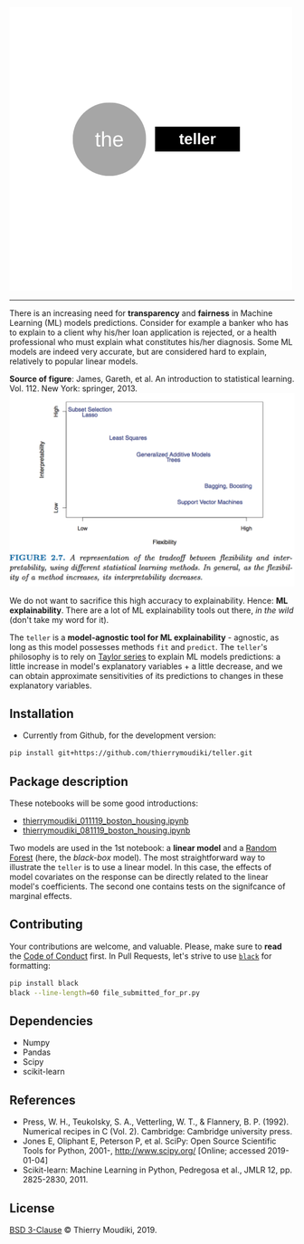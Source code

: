![teller logo](the-teller.png)

<hr>  

There is an increasing need for __transparency__ and __fairness__ in Machine Learning (ML) models  predictions. Consider for example a banker who has to explain to a client why his/her loan application is rejected, or a health professional who must explain what constitutes his/her diagnosis. Some ML models are indeed very accurate, but are considered  hard to explain, relatively to popular linear models. 


__Source of figure__: James, Gareth, et al. An introduction to statistical learning. Vol. 112. New York: springer, 2013.
![Source: James, Gareth, et al. An introduction to statistical learning. Vol. 112. New York: springer, 2013.](image1.png)

We do not want to sacrifice this high accuracy to explainability.  Hence: __ML explainability__. There are a lot of ML explainability tools out there, _in the wild_ (don't take my word for it).

The `teller` is a __model-agnostic tool for ML explainability__ - agnostic, as long as  this model possesses methods `fit` and `predict`. The `teller`'s philosophy is to rely on [Taylor series](https://en.wikipedia.org/wiki/Taylor_series) to explain ML models predictions: a little increase in model's explanatory variables + a little decrease, and we can obtain approximate sensitivities of its predictions to changes in these explanatory variables. 

## Installation 

- Currently from Github, for the development version: 

```bash
pip install git+https://github.com/thierrymoudiki/teller.git
```

## Package description

These notebooks will be some good introductions:

- [thierrymoudiki_011119_boston_housing.ipynb](/teller/demo/thierrymoudiki_011119_boston_housing.ipynb)
- [thierrymoudiki_081119_boston_housing.ipynb](/teller/demo/thierrymoudiki_081119_boston_housing.ipynb)

Two models are used in the 1st notebook: a __linear model__ and a [Random Forest](https://en.wikipedia.org/wiki/Random_forest) (here, the _black-box_ model). The most straightforward way to illustrate the `teller` is to use a linear model. In this case, the effects of model covariates on the response can be directly related to the linear model's coefficients.
The second one contains tests on the signifcance of marginal effects. 


## Contributing

Your contributions are welcome, and valuable. Please, make sure to __read__ the [Code of Conduct](CONTRIBUTING.md) first. In Pull Requests, let's strive to use [`black`](https://black.readthedocs.io/en/stable/) for formatting: 

```bash
pip install black
black --line-length=60 file_submitted_for_pr.py
```

## Dependencies 

- Numpy
- Pandas
- Scipy
- scikit-learn


## References

- Press, W. H., Teukolsky, S. A., Vetterling, W. T., & Flannery, B. P. (1992). Numerical recipes in C (Vol. 2). Cambridge: Cambridge university press.
- Jones E, Oliphant E, Peterson P, et al. SciPy: Open Source Scientific Tools for Python, 2001-, http://www.scipy.org/ [Online; accessed 2019-01-04]
- Scikit-learn: Machine Learning in Python, Pedregosa et al., JMLR 12, pp. 2825-2830, 2011.

## License

[BSD 3-Clause](LICENSE) © Thierry Moudiki, 2019. 

